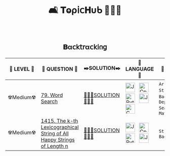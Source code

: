
<h1 align="center"> 

🛋️ 𝐓ⱺρ𝗂𝖼𝐇υᑲ 🧙🏼‍♂️

</h1> 

</br>

<h2 align="center"> 

𝐁α𝖼𝗄𝗍𝗋α𝖼𝗄𝗂𐓣𝗀

</h2>

| 🔏 LEVEL 🔏 | 📜 QUESTION 📜 | ✒️SOLUTION✒️ | 🍄LANGUAGE🍄 | 📑 TOPICS 📑 |
|------------|----------------|----------------|--------------|----------------|
| ☢️Medium☢️ | [79. Word Search](https://leetcode.com/problems/word-search/description/) | [🧙🏼‍♂️SOLUTION🧙🏼‍♂️](https://github.com/Prakhar-002/LEETCODE/tree/main/%F0%9F%8E%AD%20LEVEL%20wise%20que%20with%20solution%20%F0%9F%8E%AF/%E2%98%A2%EF%B8%8F%20Medium%20%E2%98%A2%EF%B8%8F/%E2%98%A2%EF%B8%8F%20Medium%2079.%20Word%20Search%20%E2%98%83%EF%B8%8F%20%F0%9F%8D%81%20%F0%9F%8D%B0%20%F0%9F%8E%B2%20%F0%9F%92%96) | <img src="https://github.com/user-attachments/assets/7fd3de6f-5b05-4225-aa5b-ae32c0d9010d" width="30" height="30" alt="Java"> &nbsp; <img src="https://github.com/user-attachments/assets/1afbe4a6-4334-40ff-9a8a-9bb3f6d93582" width="30" height="30" alt="Cpp"> &nbsp; <img src="https://github.com/user-attachments/assets/b9632cbd-dda2-4c18-ade9-557b339a4211" width="30" height="30" alt="Python"> &nbsp; <img src="https://github.com/user-attachments/assets/bc9cfa21-fe7e-47e9-9238-a8413b0c3660" width="30" height="30" alt="Javascript"> &nbsp; <img src="https://github.com/user-attachments/assets/0973fca1-aac8-4577-ad4d-50ace95f2139" width="30" height="30" alt="C"> | `Array`, `String`, `Backtracking`, `Depth-First Search`, `Matrix` |
| ☢️Medium☢️ | [1415. The k-th Lexicographical String of All Happy Strings of Length n](https://leetcode.com/problems/the-k-th-lexicographical-string-of-all-happy-strings-of-length-n/description/) | [🧙🏼‍♂️SOLUTION🧙🏼‍♂️](https://github.com/Prakhar-002/LEETCODE/tree/main/%F0%9F%8D%84%20Daily%20Challenge%202025%20%F0%9F%8D%B3/%F0%9F%94%AC%20Examine%20Thoroughly%20%F0%9F%A7%AC/02%20Feb%20%F0%9F%92%90/19%20-%2002%20-%202025%20---%201415.%20The%20k-th%20Lexicographical%20String%20of%20All%20Happy%20Strings%20of%20Length%20n%20%E2%98%83%EF%B8%8F%20%F0%9F%8D%81%20%F0%9F%8D%B0%20%F0%9F%8E%B2) | <img src="https://github.com/user-attachments/assets/7fd3de6f-5b05-4225-aa5b-ae32c0d9010d" width="30" height="30" alt="Java"> &nbsp; <img src="https://github.com/user-attachments/assets/1afbe4a6-4334-40ff-9a8a-9bb3f6d93582" width="30" height="30" alt="Cpp"> &nbsp; <img src="https://github.com/user-attachments/assets/b9632cbd-dda2-4c18-ade9-557b339a4211" width="30" height="30" alt="Python"> &nbsp; <img src="https://github.com/user-attachments/assets/bc9cfa21-fe7e-47e9-9238-a8413b0c3660" width="30" height="30" alt="Javascript"> &nbsp; | `String`, `Backtracking` |
